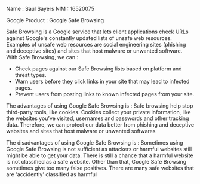 Name : Saul Sayers
NIM  : 16520075

Google Product : Google Safe Browsing

Safe Browsing is a Google service that lets client applications check URLs against Google's constantly updated lists of unsafe web resources. Examples of unsafe web resources are social engineering sites (phishing and deceptive sites) and sites that host malware or unwanted software.  With Safe Browsing, we can :
- Check pages against our Safe Browsing lists based on platform and threat types.
- Warn users before they click links in your site that may lead to infected pages.
- Prevent users from posting links to known infected pages from your site.

The advantages of using Google Safe Browsing is :
Safe browsing help stop third-party tools, like cookies. Cookies collect your private information, like the websites you’ve visited, usernames and passwords and other tracking data. Therefore, we can protect our data better from phishing and deceptive websites and sites that host malware or unwanted softwares

The disadvantages of using Google Safe Browsing is :
Sometimes using Google Safe Browsing is not sufficient as attackers or harmful websites still might be able to get your data. There is still a chance that a harmful website is not classified as a safe website. Other than that, Google Safe Browsing sometimes give too many false positives. There are many safe websites that are 'accidently' classified as harmful
